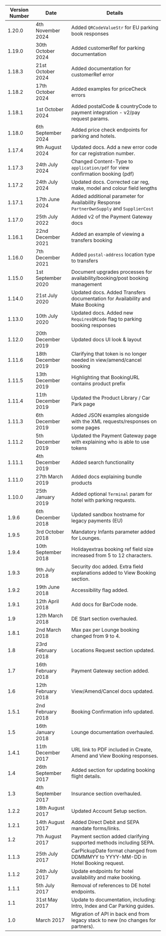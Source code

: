 | Version Number | Date                | Details                                                                                    |
|----------------|---------------------|--------------------------------------------------------------------------------------------|
| 1.20.0         | 4th November 2024   | Added `QRCodeValueStr` for EU parking book responses                                       |
| 1.19.0         | 30th October 2024   | Added customerRef for parking documentation                                                |
| 1.18.3         | 21st October 2024   | Added documentation for customerRef error                                                  |
| 1.18.2         | 17th October 2024   | Added examples for priceCheck errors                                                       |
| 1.18.1         | 1st October 2024    | Added postalCode & countryCode to payment integration - v2/pay request params.             |
| 1.18.0         | 6th September 2024  | Added price check endpoints for parking and hotels.                                        |
| 1.17.4         | 9th August 2024     | Updated docs. Add a new error code for car registration number.                            |
| 1.17.3         | 24th July 2024      | Changed Content-Type to `application/pdf` for view confirmation booking (pdf)              |
| 1.17.2         | 24th July 2024      | Updated docs. Corrected car reg, make, model and colour field lengths                      |
| 1.17.1         | 17th June 2024      | Added additional parameter for Availability Response `PartnerOwnSupply` and `SupplierCost` |
| 1.17.0         | 25th July 2022      | Added v2 of the Payment Gateway docs                                                       |
| 1.16.1         | 22nd December 2021  | Added an example of viewing a transfers booking                                            |
| 1.16.0         | 7th December 2021   | Added `postal-address` location type to transfers                                          |
| 1.15.0         | 1st September 2020  | Document upgrades processes for availability/booking/post booking management               |
| 1.14.0         | 21st July 2020      | Updated docs. Added Transfers documentation for Availability and Make Booking              |
| 1.13.0         | 10th July 2020      | Updated docs. Added new `RequiresQRCode` flag to parking booking responses                 |
| 1.12.0         | 20th December 2019  | Updated docs UI look & layout                                                              |
| 1.11.6         | 18th December 2019  | Clarifying that token is no longer needed in view/amend/cancel booking                     |
| 1.11.5         | 13th December 2019  | Highlighting that BookingURL contains product prefix                                       |
| 1.11.4         | 11th December 2019  | Updated the Product Library / Car Park page                                                |
| 1.11.3         | 6th December 2019   | Added JSON examples alongside with the XML requests/responses on some pages                |
| 1.11.2         | 5th December 2019   | Updated the Payment Gateway page with explaining who is able to use tokens                 |
| 1.11.1         | 4th December 2019   | Added search functionality                                                                 |
| 1.11.0         | 27th March 2019     | Added docs explaining bundle products                                                      |
| 1.10.0         | 25th January 2019   | Added optional `Terminal` param for hotel with parking requests.                           |
| 1.9.6          | 6th December 2018   | Updated sandbox hostname for legacy payments (EU)                                          |
| 1.9.5          | 3rd October 2018    | Mandatory Infants parameter added for Lounges.                                             |
| 1.9.4          | 10th September 2018 | Holidayextras booking ref field size increased from 5 to 12 characters.                    |
| 1.9.3          | 9th July 2018       | Security doc added. Extra field explanations added to View Booking section.                |
| 1.9.2          | 19th June 2018      | Accessibility flag added.                                                                  |
| 1.9.1          | 12th April 2018     | Add docs for BarCode node.                                                                 |
| 1.9            | 12th March 2018     | DE Start section overhauled.                                                               |
| 1.8.1          | 2nd March 2018      | Max pax per Lounge booking changed from 9 to 4.                                            |
| 1.8            | 23rd February 2018  | Locations Request section updated.                                                         |
| 1.7            | 16th February 2018  | Payment Gateway section added.                                                             |
| 1.6            | 12th February 2018  | View/Amend/Cancel docs updated.                                                            |
| 1.5.1          | 2nd February 2018   | Booking Confirmation info updated.                                                         |
| 1.5            | 16th January 2018   | Lounge documentation overhauled.                                                           |
| 1.4.1          | 11th December 2017  | URL link to PDF included in Create, Amend and View Booking responses.                      |
| 1.4            | 26th September 2017 | Added section for updating booking flight details.                                         |
| 1.3            | 4th September 2017  | Insurance section overhauled.                                                              |
| 1.2.2          | 18th August 2017    | Updated Account Setup section.                                                             |
| 1.2.1          | 14th August 2017    | Added Direct Debit and SEPA mandate forms/links.                                           |
| 1.2            | 7th August 2017     | Payment section added clarifying supported methods including SEPA.                         |
| 1.1.3          | 25th July 2017      | CarPickupDate format changed from DDMMMYY to YYYY-MM-DD in Hotel Booking request.          |
| 1.1.2          | 24th July 2017      | Update endpoints for hotel availability and make booking.                                  |
| 1.1.1          | 5th July 2017       | Removal of references to DE hotel endpoints.                                               |
| 1.1            | 31st May 2017       | Update to documentation, including: Intro, Index and Car Parking guides.                   |
| 1.0            | March 2017          | Migration of API in back end from legacy stack to new (no changes for partners).           |
